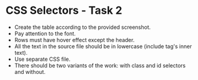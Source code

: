 # CSS Selectors - Task 2

* Create the table according to the provided screenshot.
* Pay attention to the font.
* Rows must have hover effect except the header.
* All the text in the source file should be in lowercase (include tag's inner text).
* Use separate CSS file.
* There should be two variants of the work: with class and id selectors and without.